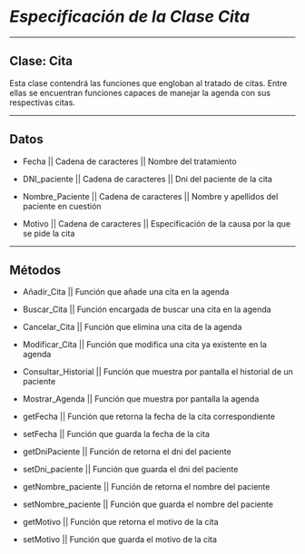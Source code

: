 
# ***Especificación de la Clase Cita***
---
Clase: Cita
---
Esta clase contendrá las funciones que engloban al tratado de citas. Entre ellas se encuentran funciones capaces de manejar la agenda con sus respectivas citas.

---
Datos
---
* Fecha                 || Cadena de caracteres || Nombre del tratamiento

* DNI_paciente          || Cadena de caracteres || Dni del paciente de la cita

* Nombre_Paciente       || Cadena de caracteres || Nombre y apellidos del paciente en cuestión

* Motivo                || Cadena de caracteres || Especificación de la causa por la que se pide la cita

---
Métodos
---
* Añadir_Cita           || Función que añade una cita en la agenda

* Buscar_Cita           || Función encargada de buscar una cita en la agenda

* Cancelar_Cita         || Función que elimina una cita de la agenda

* Modificar_Cita        || Función que modifica una cita ya existente en la agenda

* Consultar_Historial   || Función que muestra por pantalla el historial de un paciente

* Mostrar_Agenda        || Función que muestra por pantalla la agenda

* getFecha              || Función que retorna la fecha de la cita correspondiente

* setFecha              || Función que guarda la fecha  de la cita

* getDniPaciente        || Función de retorna el dni del paciente

* setDni_paciente       || Función que guarda el dni del paciente

* getNombre_paciente    || Función de retorna el nombre del paciente

* setNombre_paciente    || Función que guarda el nombre del paciente

* getMotivo             || Función que retorna el motivo de la cita

* setMotivo             || Función que guarda el motivo de la cita

